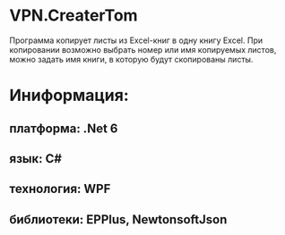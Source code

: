 # VPN.CreaterTom

Программа копирует листы из Excel-книг в одну книгу Excel. При копировании возможно выбрать номер или имя копируемых листов, можно задать имя книги, в которую будут скопированы листы.

# Иниформация:
## платформа: .Net 6
## язык: C#
## технология: WPF
## библиотеки: EPPlus, NewtonsoftJson
